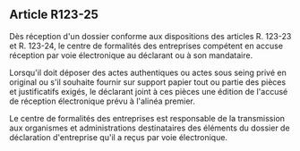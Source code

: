 Article R123-25
----
Dès réception d'un dossier conforme aux dispositions des articles R. 123-23 et
R. 123-24, le centre de formalités des entreprises compétent en accuse réception
par voie électronique au déclarant ou à son mandataire.

Lorsqu'il doit déposer des actes authentiques ou actes sous seing privé en
original ou s'il souhaite fournir sur support papier tout ou partie des pièces
et justificatifs exigés, le déclarant joint à ces pièces une édition de l'accusé
de réception électronique prévu à l'alinéa premier.

Le centre de formalités des entreprises est responsable de la transmission aux
organismes et administrations destinataires des éléments du dossier de
déclaration d'entreprise qu'il a reçus par voie électronique.
